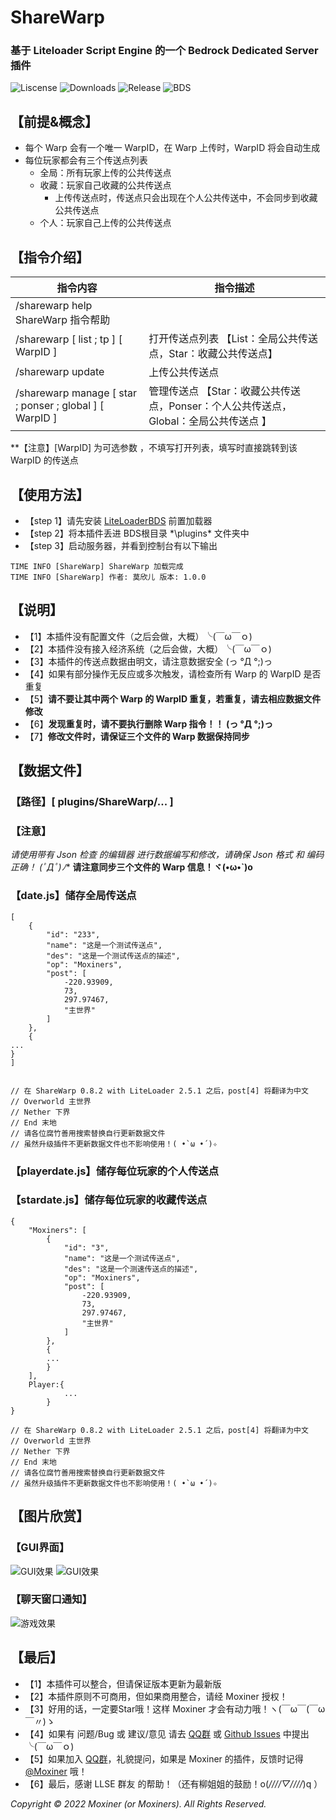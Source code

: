# ShareWarp
### 基于 Liteloader Script Engine 的一个 Bedrock Dedicated Server 插件
![Liscense](https://img.shields.io/github/license/Moxiner/ShareWarp)
![Downloads](https://img.shields.io/github/downloads/Moxiner/ShareWarp/total)
![Release](https://img.shields.io/github/v/release/Moxiner/ShareWarp)
![BDS](https://img.shields.io/badge/support--LLSE--version-Newest-red)

## 【前提&概念】
* 每个 Warp 会有一个唯一 WarpID，在 Warp 上传时，WarpID 将会自动生成
* 每位玩家都会有三个传送点列表
  * 全局：所有玩家上传的公共传送点
  * 收藏：玩家自己收藏的公共传送点
    * 上传传送点时，传送点只会出现在个人公共传送中，不会同步到收藏公共传送点
  * 个人：玩家自己上传的公共传送点

## 【指令介绍】
| 指令内容|	指令描述
----|----|
|/sharewarp help	ShareWarp 指令帮助
|/sharewarp \[ list ; tp ] \[ WarpID ] |打开传送点列表 【List：全局公共传送点，Star：收藏公共传送点】
|/sharewarp update |上传公共传送点
|/sharewarp manage \[ star ; ponser ; global ] \[ WarpID ]	|管理传送点 【Star：收藏公共传送点，Ponser：个人公共传送点，Global：全局公共传送点 】
**【注意】\[WarpID] 为可选参数 ，不填写打开列表，填写时直接跳转到该 WarpID 的传送点

## 【使用方法】
* 【step 1】请先安装 [LiteLoaderBDS](https://github.com/LiteLDev/LiteLoaderBDS) 前置加载器
* 【step 2】将本插件丢进 BDS根目录 *\plugins\* 文件夹中
* 【step 3】启动服务器，并看到控制台有以下输出
```
TIME INFO [ShareWarp] ShareWarp 加载完成
TIME INFO [ShareWarp] 作者: 莫欣儿 版本: 1.0.0
```

## 【说明】
* 【1】本插件没有配置文件（之后会做，大概）╰(￣ω￣ｏ)
* 【2】本插件没有接入经济系统（之后会做，大概）╰(￣ω￣ｏ)
* 【3】本插件的传送点数据由明文，请注意数据安全 (っ °Д °;)っ
* 【4】如果有部分操作无反应或多次触发，请检查所有 Warp 的 WarpID 是否重复
* 【5】**请不要让其中两个 Warp 的 WarpID 重复，若重复，请去相应数据文件修改**
* 【6】**发现重复时，请不要执行删除 Warp 指令！！ (っ °Д °;)っ**
* 【7】**修改文件时，请保证三个文件的 Warp 数据保持同步**

## 【数据文件】
### 【路径】\[ plugins/ShareWarp/... ]
### 【注意】
**请使用带有 Json 检查 的编辑器 进行数据编写和修改，请确保 Json 格式 和 编码 正确！ (ﾟДﾟ*)ﾉ**
**请注意同步三个文件的 Warp 信息！ヾ(•ω•`)o**
### 【date.js】储存全局传送点
```
[
    {
        "id": "233",
        "name": "这是一个测试传送点",
        "des": "这是一个测试传送点的描述",
        "op": "Moxiners",
        "post": [
            -220.93909,
            73,
            297.97467,
            "主世界"
        ]
    },
    {
...
}
]


// 在 ShareWarp 0.8.2 with LiteLoader 2.5.1 之后，post[4] 将翻译为中文
// Overworld 主世界
// Nether 下界
// End 末地
// 请各位腐竹善用搜索替换自行更新数据文件
// 虽然升级插件不更新数据文件也不影响使用！( •̀ ω •́ )✧
```
### 【playerdate.js】储存每位玩家的个人传送点
### 【stardate.js】储存每位玩家的收藏传送点
```
{
    "Moxiners": [
        {
            "id": "3",
            "name": "这是一个测试传送点",
            "des": "这是一个测速传送点的描述",
            "op": "Moxiners",
            "post": [
                -220.93909,
                73,
                297.97467,
                "主世界"
            ]
        },
        {
        ...
        }
    ],
    Player:{
            ...
        }
}

// 在 ShareWarp 0.8.2 with LiteLoader 2.5.1 之后，post[4] 将翻译为中文
// Overworld 主世界
// Nether 下界
// End 末地
// 请各位腐竹善用搜索替换自行更新数据文件
// 虽然升级插件不更新数据文件也不影响使用！( •̀ ω •́ )✧
```

## 【图片欣赏】
### 【GUI界面】
![GUI效果](https://www.minebbs.net/attachments/png.28611/)
![GUI效果](https://www.minebbs.net/attachments/png.28612/)

### 【聊天窗口通知】
![游戏效果](https://www.minebbs.net/attachments/png.28613/)

## 【最后】
* 【1】本插件可以整合，但请保证版本更新为最新版
* 【2】本插件原则不可商用，但如果商用整合，请经 Moxiner 授权！
* 【3】好用的话，一定要Star哦！这样 Moxiner 才会有动力哦！ヽ(￣ω￣(￣ω￣〃)ゝ
* 【4】如果有 问题/Bug 或 建议/意见 请去 [QQ群](https://jq.qq.com/?_wv=1027&k=CRO8Gw4C) 或 [Github Issues](https://github.com/Moxiner/ShareWarp/issues) 中提出 ╰(￣ω￣ｏ)
* 【5】如果加入 [QQ群](https://jq.qq.com/?_wv=1027&k=CRO8Gw4C)，礼貌提问，如果是 Moxiner 的插件，反馈时记得 [@Moxiner](https://github.com/Moxiner) 哦！
* 【6】最后，感谢 LLSE 群友 的帮助！（还有柳姐姐的鼓励！o(*////▽////*)q ）

*Copyright © 2022 Moxiner (or Moxiners). All Rights Reserved.*
